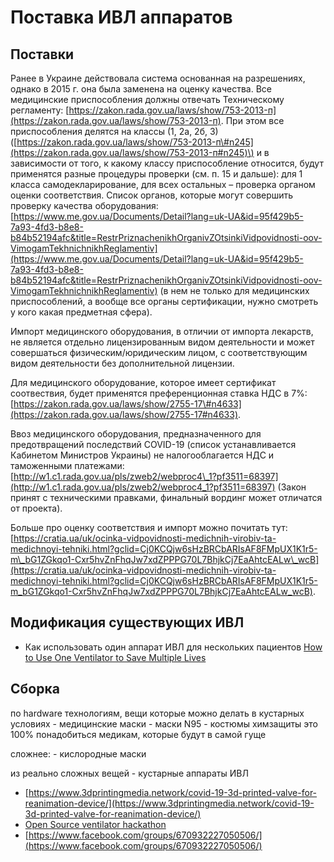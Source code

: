 # Поставка ИВЛ аппаратов

## Поставки

Ранее в Украине действовала система основанная на разрешениях, однако в 2015 г. она была заменена на оценку качества. Все медицинские приспособления должны отвечать Техническому регламенту: [https://zakon.rada.gov.ua/laws/show/753-2013-п](https://zakon.rada.gov.ua/laws/show/753-2013-п). При этом все приспособления делятся на классы \(1, 2а, 2б, 3\) \([https://zakon.rada.gov.ua/laws/show/753-2013-п\#n245](https://zakon.rada.gov.ua/laws/show/753-2013-п#n245)\) и в зависимости от того, к какому классу приспособление относится, будут применятся разные процедуры проверки \(см. п. 15 и дальше\): для 1 класса самодекларирование, для всех остальных – проверка органом оценки соответствия. Список органов, которые могут совершить проверку качества оборудования: [https://www.me.gov.ua/Documents/Detail?lang=uk-UA&id=95f429b5-7a93-4fd3-b8e8-b84b52194afc&title=RestrPriznachenikhOrganivZOtsinkiVidpovidnosti-oov-VimogamTekhnichnikhReglamentiv](https://www.me.gov.ua/Documents/Detail?lang=uk-UA&id=95f429b5-7a93-4fd3-b8e8-b84b52194afc&title=RestrPriznachenikhOrganivZOtsinkiVidpovidnosti-oov-VimogamTekhnichnikhReglamentiv) \(в нем не только для медицинских приспособлений, а вообще все органы сертификации, нужно смотреть у кого какая предметная сфера\).

Импорт медицинского оборудования, в отличии от импорта лекарств, не является отдельно лицензированным видом деятельности и может совершаться физическим/юридическим лицом, с соответствующим видом деятельности без дополнительной лицензии.

Для медицинского оборудование, которое имеет сертификат соотвествия, будет применятся преференционная ставка НДС в 7%: [https://zakon.rada.gov.ua/laws/show/2755-17\#n4633](https://zakon.rada.gov.ua/laws/show/2755-17#n4633).

Ввоз медицинского оборудования, предназначенного для предотвращений последствий COVID-19 \(список устанавливается Кабинетом Министров Украины\) не налогооблагается НДС и таможенными платежами: [http://w1.c1.rada.gov.ua/pls/zweb2/webproc4\_1?pf3511=68397](http://w1.c1.rada.gov.ua/pls/zweb2/webproc4_1?pf3511=68397) \(Закон принят с техническими правками, финальный вординг может отличатся от проекта\).

Больше про оценку соответствия и импорт можно почитать тут: [https://cratia.ua/uk/ocinka-vidpovidnosti-medichnih-virobiv-ta-medichnoyi-tehniki.html?gclid=Cj0KCQjw6sHzBRCbARIsAF8FMpUX1K1r5-m\_bG1ZGkqo1-Cxr5hvZnFhqJw7xdZPPPG70L7BhjkCj7EaAhtcEALw\_wcB](https://cratia.ua/uk/ocinka-vidpovidnosti-medichnih-virobiv-ta-medichnoyi-tehniki.html?gclid=Cj0KCQjw6sHzBRCbARIsAF8FMpUX1K1r5-m_bG1ZGkqo1-Cxr5hvZnFhqJw7xdZPPPG70L7BhjkCj7EaAhtcEALw_wcB).

## Модификация существующих ИВЛ
* Как использовать один аппарат ИВЛ для нескольких пациентов [How to Use One Ventilator to Save Multiple Lives](https://www.youtube.com/watch?v=uClq978oohY&feature=youtu.be)


## Сборка

по hardware технологиям, вещи которые можно делать в кустарных условиях - медицинские маски - маски N95 - костюмы химзащиты это 100% понадобиться медикам, которые будут в самой гуще

сложнее: - кислородные маски

из реально сложных вещей - кустарные аппараты ИВЛ

* [https://www.3dprintingmedia.network/covid-19-3d-printed-valve-for-reanimation-device/](https://www.3dprintingmedia.network/covid-19-3d-printed-valve-for-reanimation-device/)
* [Open Source ventilator hackathon](https://hackaday.com/2020/03/12/ultimate-medical-hackathon-how-fast-can-we-design-and-deploy-an-open-source-ventilator/?fbclid=IwAR21A0LNDOajH30Shd0f7hPemwYIncr-g5dqVlqqHOWjStVO-jUaDo9TrOQ)
* [https://www.facebook.com/groups/670932227050506/](https://www.facebook.com/groups/670932227050506/)

